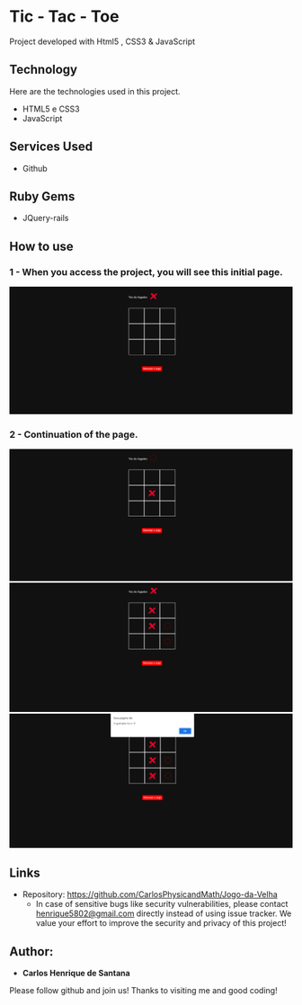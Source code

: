# Tic - Tac - Toe
 Project developed with Html5 , CSS3 & JavaScript


## Technology 

Here are the technologies used in this project.

* HTML5 e CSS3
* JavaScript


## Services Used

* Github

## Ruby Gems

* JQuery-rails



## How to use

### 1 - When you access the project, you will see this initial page.

![Homepage image](https://github.com/CarlosPhysicandMath/Jogo-da-Velha/blob/main/Prints/Captura%20de%20Tela%20(1).png)


### 2 - Continuation of the page.

![Homepage image](https://github.com/CarlosPhysicandMath/Jogo-da-Velha/blob/main/Prints/Captura%20de%20Tela%20(2).png)
![Homepage image](https://github.com/CarlosPhysicandMath/Jogo-da-Velha/blob/main/Prints/Captura%20de%20Tela%20(3).png)
![Homepage image](https://github.com/CarlosPhysicandMath/Jogo-da-Velha/blob/main/Prints/Captura%20de%20Tela%20(4).png)






## Links
  - Repository: https://github.com/CarlosPhysicandMath/Jogo-da-Velha
    - In case of sensitive bugs like security vulnerabilities, please contact
      henrique5802@gmail.com directly instead of using issue tracker. We value your effort
      to improve the security and privacy of this project!



  ## Author:

  * **Carlos Henrique de Santana** 

  Please follow github and join us!
  Thanks to visiting me and good coding!
